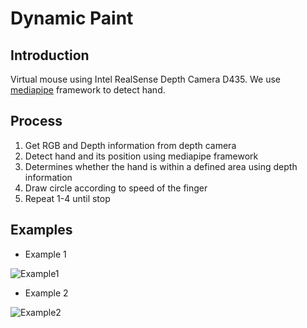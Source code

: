 # Dynamic Paint

## Introduction
Virtual mouse using Intel RealSense Depth Camera D435. We use [mediapipe](https://github.com/google/mediapipe) framework to detect hand.

## Process
1. Get RGB and Depth information from depth camera
2. Detect hand and its position using mediapipe framework
3. Determines whether the hand is within a defined area using depth information 
4. Draw circle according to speed of the finger
5. Repeat 1-4 until stop

## Examples
* Example 1

![Example1](https://github.com/kukwang/Dynamic_paint/assets/52880303/d050d94b-1bb3-475f-bc98-64dba48259ac)

* Example 2

![Example2](https://github.com/kukwang/Dynamic_paint/assets/52880303/8492f748-d8e4-4663-802c-7df7cf0c7238)
